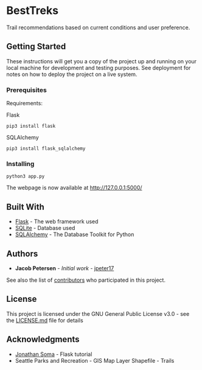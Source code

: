 # BestTreks

Trail recommendations based on current conditions and user preference. 

## Getting Started

These instructions will get you a copy of the project up and running on your local machine for development and testing purposes. See deployment for notes on how to deploy the project on a live system.

### Prerequisites

Requirements: 

Flask

```
pip3 install flask
```

SQLAlchemy

```
pip3 install flask_sqlalchemy
```

### Installing

```
python3 app.py
```

The webpage is now available at http://127.0.0.1:5000/

## Built With

* [Flask](https://flask.palletsprojects.com/en/1.1.x/) - The web framework used
* [SQLite](https://www.sqlite.org/index.html) - Database used
* [SQLAlchemy](https://www.sqlalchemy.org/) - The Database Toolkit for Python

## Authors

* **Jacob Petersen** - *Initial work* - [jpeter17](https://github.com/jpeter17)

See also the list of [contributors](https://github.com/jpeter17/BestTrek/contributors) who participated in this project.

## License

This project is licensed under the GNU General Public License v3.0 - see the [LICENSE.md](LICENSE.md) file for details

## Acknowledgments

* [Jonathan Soma](http://jonathansoma.com/) - Flask tutorial 
* Seattle Parks and Recreation - GIS Map Layer Shapefile - Trails
